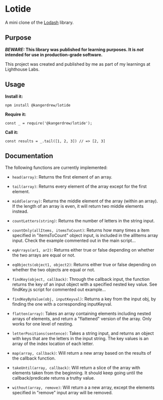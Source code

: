 # Lotide

A mini clone of the [Lodash](https://lodash.com) library.

## Purpose

**_BEWARE:_ This library was published for learning purposes. It is _not_ intended for use in production-grade software.**

This project was created and published by me as part of my learnings at Lighthouse Labs. 

## Usage

**Install it:**

`npm install @kangerdrew/lotide`

**Require it:**

`const _ = require('@kangerdrew/lotide');`

**Call it:**

`const results = _.tail([1, 2, 3]) // => [2, 3]`

## Documentation

The following functions are currently implemented:

* `head(array)`: Returns the first element of an array.

* `tail(array)`: Returns every element of the array except for the first element.

* `middle(array)`: Returns the middle element of the array (within an array). If the length of an array is even, it will return two middle elements instead.

* `countLetters(string)`: Returns the number of letters in the string input.

* `countOnly(allItems, itemsToCount)`: Returns how many times a item specified in "itemsToCount" object input, is included in the allItems array input. Check the example commented out in the main script...

* `eqArrays(ar1, ar2)`: Returns either true or false depending on whether the two arrays are equal or not.

* `eqObjects(object1, object2)`: Returns either true or false depending on whether the two objects are equal or not.

* `findKey(object, callback)`: Through the callback input, the function returns the key of an input object with a specified nested key value. See findKey.js script for commented out example...

* `findKeyByValue(obj, inputKeyval)`: Returns a key from the input obj, by finding the one with a corresponding inputKeyval.

* `flatten(array)`: Takes an array containing elements including nested arrays of elements, and return a "flattened" version of the array. Only works for one level of nesting.

* `letterPositions(sentence)`: Takes a string input, and returns an object with keys that are the letters in the input string. The key values is an array of the index location of each letter.

* `map(array, callback)`: Will return a new array based on the results of the callback function.

* `takeUntil(array, callback)`: Will return a slice of the array with elements taken from the beginning. It should keep going until the callback/predicate returns a truthy value. 

* `without(array, remove)`: Will return a a new array, except the elements specified in "remove" input array will be removed. 